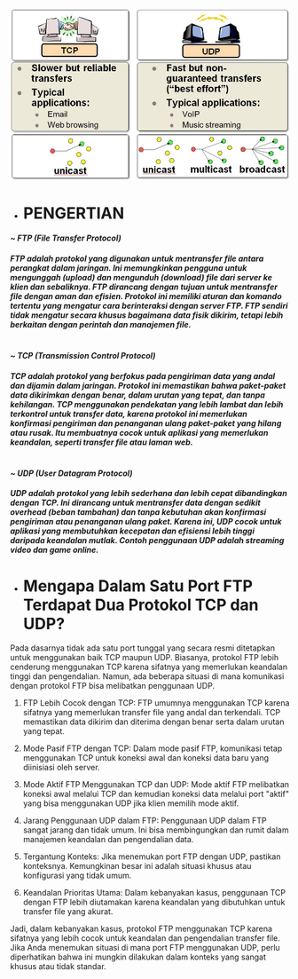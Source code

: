 ![TCP dan UDP](./assets/tcp-udp-comparison-diagram-2.jpg)

- # __PENGERTIAN__
#### _~ FTP (File Transfer Protocol)_
##### FTP adalah protokol yang digunakan untuk mentransfer file antara perangkat dalam jaringan. Ini memungkinkan pengguna untuk mengunggah (upload) dan mengunduh (download) file dari server ke klien dan sebaliknya. FTP dirancang dengan tujuan untuk mentransfer file dengan aman dan efisien. Protokol ini memiliki aturan dan komando tertentu yang mengatur cara berinteraksi dengan server FTP. FTP sendiri tidak mengatur secara khusus bagaimana data fisik dikirim, tetapi lebih berkaitan dengan perintah dan manajemen file.
#
#### _~ TCP (Transmission Control Protocol)_
##### TCP adalah protokol yang berfokus pada pengiriman data yang andal dan dijamin dalam jaringan. Protokol ini memastikan bahwa paket-paket data dikirimkan dengan benar, dalam urutan yang tepat, dan tanpa kehilangan. TCP menggunakan pendekatan yang lebih lambat dan lebih terkontrol untuk transfer data, karena protokol ini memerlukan konfirmasi pengiriman dan penanganan ulang paket-paket yang hilang atau rusak. Itu membuatnya cocok untuk aplikasi yang memerlukan keandalan, seperti transfer file atau laman web.
#
#### _~ UDP (User Datagram Protocol)_
##### UDP adalah protokol yang lebih sederhana dan lebih cepat dibandingkan dengan TCP. Ini dirancang untuk mentransfer data dengan sedikit overhead (beban tambahan) dan tanpa kebutuhan akan konfirmasi pengiriman atau penanganan ulang paket. Karena ini, UDP cocok untuk aplikasi yang membutuhkan kecepatan dan efisiensi lebih tinggi daripada keandalan mutlak. Contoh penggunaan UDP adalah streaming video dan game online.
#
#
#
- # Mengapa Dalam Satu Port FTP Terdapat Dua Protokol TCP dan UDP?
Pada dasarnya tidak ada satu port tunggal yang secara resmi ditetapkan untuk menggunakan baik TCP maupun UDP. Biasanya, protokol FTP lebih cenderung menggunakan TCP karena sifatnya yang memerlukan keandalan tinggi dan pengendalian. Namun, ada beberapa situasi di mana komunikasi dengan protokol FTP bisa melibatkan penggunaan UDP.
1. FTP Lebih Cocok dengan TCP:
FTP umumnya menggunakan TCP karena sifatnya yang memerlukan transfer file yang andal dan terkendali. TCP memastikan data dikirim dan diterima dengan benar serta dalam urutan yang tepat.

2. Mode Pasif FTP dengan TCP:
Dalam mode pasif FTP, komunikasi tetap menggunakan TCP untuk koneksi awal dan koneksi data baru yang diinisiasi oleh server.
3. Mode Aktif FTP Menggunakan TCP dan UDP:
Mode aktif FTP melibatkan koneksi awal melalui TCP dan kemudian koneksi data melalui port "aktif" yang bisa menggunakan UDP jika klien memilih mode aktif.
4. Jarang Penggunaan UDP dalam FTP:
Penggunaan UDP dalam FTP sangat jarang dan tidak umum. Ini bisa membingungkan dan rumit dalam manajemen keandalan dan pengendalian data.
5. Tergantung Konteks:
Jika menemukan port FTP dengan UDP, pastikan konteksnya. Kemungkinan besar ini adalah situasi khusus atau konfigurasi yang tidak umum.
6. Keandalan Prioritas Utama:
Dalam kebanyakan kasus, penggunaan TCP dengan FTP lebih diutamakan karena keandalan yang dibutuhkan untuk transfer file yang akurat.

Jadi, dalam kebanyakan kasus, protokol FTP menggunakan TCP karena sifatnya yang lebih cocok untuk keandalan dan pengendalian transfer file. Jika Anda menemukan situasi di mana port FTP menggunakan UDP, perlu diperhatikan bahwa ini mungkin dilakukan dalam konteks yang sangat khusus atau tidak standar.
